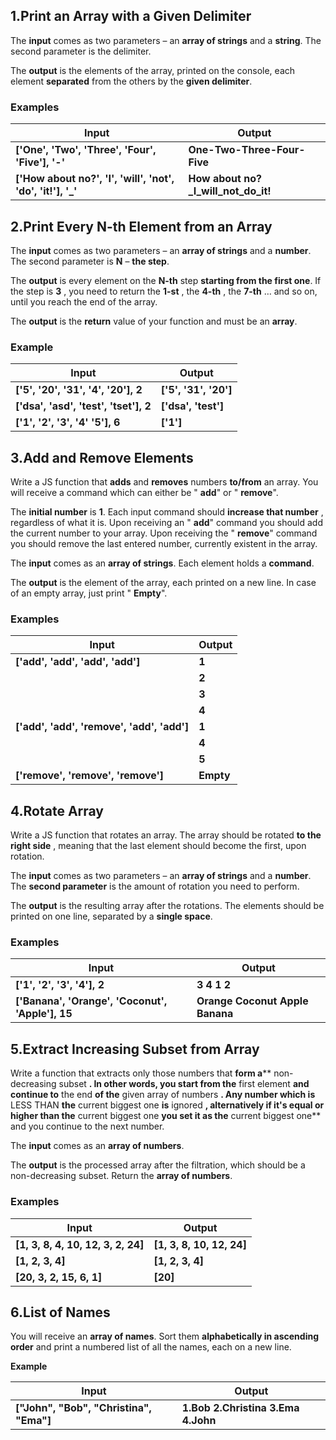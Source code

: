 ## 1.Print an Array with a Given Delimiter

The **input** comes as two parameters – an **array of strings** and a **string**. The second parameter is the delimiter.

The **output** is the elements of the array, printed on the console, each element **separated** from the others by the **given delimiter**.

### Examples

| **Input** | **Output** |
| --- | --- |
| **['One',**  **'Two',**  **'Three',**  **'Four',** **'Five'],**  **'-'** | **One-Two-Three-Four-Five** |
| **['How about no?',**  **'I',** **'will',** **'not',** **'do',** **'it!'],** **'\_'** | **How about no?\_I\_will\_not\_do\_it!** |


## 2.Print Every N-th Element from an Array

The **input** comes as two parameters – an **array of strings** and a **number**. The second parameter is **N** – **the step**.

The **output** is every element on the **N-th** step **starting from the first one**. If the step is **3** , you need to return the **1-st** , the **4-th** , the **7-th** … and so on, until you reach the end of the array.

The **output** is the **return** value of your function and must be an **array**.

### Example

| **Input** | **Output** |
| --- | --- |
| **['5',**  **'20',**  **'31',**  **'4',** **'20'],**  **2** |**['5', '31', '20']** |
| **['dsa',** **'asd',** **'test',** **'tset'],** **2** | **['dsa', 'test']** |
| **['1',**  **'2',** **'3',** **'4'** **'5'],** **6** | **['1']** |


## 3.Add and Remove Elements

Write a JS function that **adds** and **removes** numbers **to/from** an array. You will receive a command which can either be " **add**" or " **remove**".

The **initial number** is **1**. Each input command should **increase that number** , regardless of what it is.
Upon receiving an " **add**" command you should add the current number to your array.
Upon receiving the " **remove**" command you should remove the last entered number, currently existent in the array.

The **input** comes as an **array of strings**. Each element holds a **command**.

The **output** is the element of the array, each printed on a new line. In case of an empty array, just print " **Empty**".

### Examples

| **Input** | **Output** |
| --- | --- |
| **['add',**  **'add',**  **'add',** **'add']**| **1** |
|| **2** |
|| **3** |
|| **4** |
| **['add',**  **'add',**  **'remove',**  **'add',** **'add']** | **1** |
|| **4** |
|| **5** |
| **['remove',**  **'remove',** **'remove']** | **Empty** |


## 4.Rotate Array

Write a JS function that rotates an array. The array should be rotated **to the right side** , meaning that the last element should become the first, upon rotation.

The **input** comes as two parameters – an **array of strings** and a **number**. The **second parameter** is the amount of rotation you need to perform.

The **output** is the resulting array after the rotations. The elements should be printed on one line, separated by a **single space**.

### Examples

| **Input** | **Output** |
| --- | --- |
| **['1',**  **'2',**  **'3',** **'4'],**  **2** | **3 4 1 2** |
| **['Banana',**  **'Orange',**  **'Coconut',** **'Apple'],**  **15** | **Orange Coconut Apple Banana** |


## 5.Extract Increasing Subset from Array

Write a function that extracts only those numbers that **form a**** non-decreasing subset **. In other words, you start from the** first element **and continue to** the end **of the** given array of numbers **. Any number which is** LESS THAN **the** current biggest one **is** ignored **, alternatively if it's equal or higher than the** current biggest one **you set it as the** current biggest one** and you continue to the next number.

The **input** comes as an **array of numbers**.

The **output** is the processed array after the filtration, which should be a non-decreasing subset. Return the **array of numbers**.

### Examples

| **Input** | **Output** |
| --- | --- |
| **[1,**  **3,**  **8,**  **4,**  **10,**  **12,**  **3,**  **2,** **24]** | **[1, 3, 8, 10, 12, 24]** |
| **[1,**  **2,**  **3,** **4]** | **[1, 2, 3, 4]** |
| **[20,** **3,** **2,** **15,** **6,** **1]** | **[20]** |


## 6.List of Names

You will receive an **array of names**. Sort them **alphabetically in ascending order** and print a numbered list of all the names, each on a new line.

**Example**

| **Input** | **Output** |
| --- | --- |
| **["John", "Bob", "Christina", "Ema"]** | **1.Bob** **2.Christina** **3.Ema** **4.John** |

